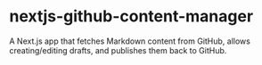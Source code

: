 # nextjs-github-content-manager
A Next.js app that fetches Markdown content from GitHub, allows creating/editing drafts, and publishes them back to GitHub.
